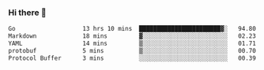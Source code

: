 ### Hi there 👋

<!--
**yeya24/yeya24** is a ✨ _special_ ✨ repository because its `README.md` (this file) appears on your GitHub profile.

Here are some ideas to get you started:

- 🔭 I’m currently working on ...
- 🌱 I’m currently learning ...
- 👯 I’m looking to collaborate on ...
- 🤔 I’m looking for help with ...
- 💬 Ask me about ...
- 📫 How to reach me: ...
- 😄 Pronouns: ...
- ⚡ Fun fact: ...
-->

<!--START_SECTION:waka-->

```txt
Go                   13 hrs 10 mins  ███████████████████████▓░   94.80 %
Markdown             18 mins         ▓░░░░░░░░░░░░░░░░░░░░░░░░   02.23 %
YAML                 14 mins         ▒░░░░░░░░░░░░░░░░░░░░░░░░   01.71 %
protobuf             5 mins          ▒░░░░░░░░░░░░░░░░░░░░░░░░   00.70 %
Protocol Buffer      3 mins          ░░░░░░░░░░░░░░░░░░░░░░░░░   00.39 %
```

<!--END_SECTION:waka-->
